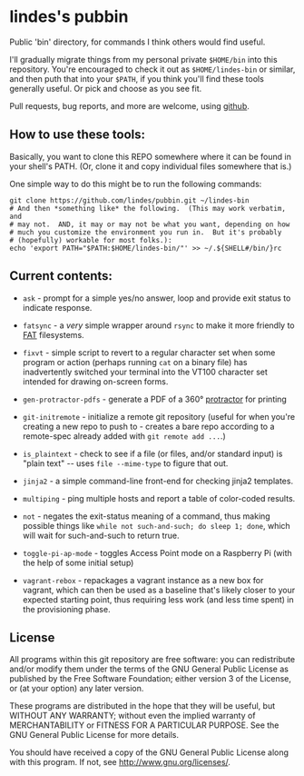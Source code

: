 lindes's pubbin
===============

Public 'bin' directory, for commands I think others would find useful.

I'll gradually migrate things from my personal private `$HOME/bin`
into this repository.  You're encouraged to check it out as
`$HOME/lindes-bin` or similar, and then puth that into your `$PATH`,
if you think you'll find these tools generally useful.  Or pick and
choose as you see fit.

Pull requests, bug reports, and more are welcome, using
[github](https://github.com/lindes/pubbin).

## How to use these tools:

Basically, you want to clone this REPO somewhere where it can be found
in your shell's PATH.  (Or, clone it and copy individual files somewhere
that is.)

One simple way to do this might be to run the following commands:

```shell
git clone https://github.com/lindes/pubbin.git ~/lindes-bin
# And then *something like* the following.  (This may work verbatim, and
# may not.  AND, it may or may not be what you want, depending on how
# much you customize the environment you run in.  But it's probably
# (hopefully) workable for most folks.):
echo 'export PATH="$PATH:$HOME/lindes-bin/"' >> ~/.${SHELL#/bin/}rc
```

## Current contents:

* `ask` - prompt for a simple yes/no answer, loop and provide exit
  status to indicate response.

* `fatsync` - a *very* simple wrapper around `rsync` to make it more
  friendly to
  [FAT](https://en.wikipedia.org/wiki/File_Allocation_Table)
  filesystems.

* `fixvt` - simple script to revert to a regular character set when
  some program or action (perhaps running `cat` on a binary file) has
  inadvertently switched your terminal into the VT100 character set
  intended for drawing on-screen forms.

* `gen-protractor-pdfs` - generate a PDF of a 360°
  [protractor](https://en.wikipedia.org/wiki/Protractor) for printing

* `git-initremote` - initialize a remote git repository (useful for
  when you're creating a new repo to push to - creates a bare repo
  according to a remote-spec already added with `git remote add ...`.)

* `is_plaintext` - check to see if a file (or files, and/or standard
  input) is "plain text" -- uses `file --mime-type` to figure that out.

* `jinja2` - a simple command-line front-end for checking jinja2 templates.

* `multiping` - ping multiple hosts and report a table of color-coded
  results.

* `not` - negates the exit-status meaning of a command, thus making
  possible things like `while not such-and-such; do sleep 1; done`,
  which will wait for such-and-such to return true.

* `toggle-pi-ap-mode` - toggles Access Point mode on a Raspberry Pi
  (with the help of some initial setup)

* `vagrant-rebox` - repackages a vagrant instance as a new box for
  vagrant, which can then be used as a baseline that's likely closer to
  your expected starting point, thus requiring less work (and less time
  spent) in the provisioning phase.

## License

All programs within this git repository are free software: you can
redistribute and/or modify them under the terms of the GNU General
Public License as published by the Free Software Foundation; either
version 3 of the License, or (at your option) any later version.

These programs are distributed in the hope that they will be useful,
but WITHOUT ANY WARRANTY; without even the implied warranty of
MERCHANTABILITY or FITNESS FOR A PARTICULAR PURPOSE.  See the GNU
General Public License for more details.

You should have received a copy of the GNU General Public License along
with this program.  If not, see <http://www.gnu.org/licenses/>.
